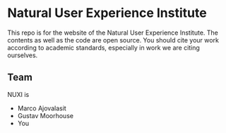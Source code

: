 # Natural User Experience Institute

This repo is for the website of the Natural User Experience Institute. The contents as well as the code are open source. You should cite your work according to academic standards, especially in work we are citing ourselves.

## Team

NUXI is
- Marco Ajovalasit
- Gustav Moorhouse
- You
